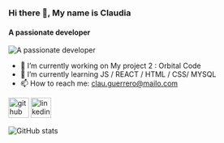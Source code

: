 ### Hi there 👋, My name is Claudia
#### A passionate developer
![A passionate developer](https://images.pexels.com/photos/3184454/pexels-photo-3184454.jpeg?auto=compress&cs=tinysrgb&w=1260&h=750&dpr=1)


- 🔭 I’m currently working on My project 2 : Orbital Code 
- 🌱 I’m currently learning JS / REACT / HTML / CSS/ MYSQL 
- 📫 How to reach me: clau.guerrero@mailo.com 


[<img src='https://cdn.jsdelivr.net/npm/simple-icons@3.0.1/icons/github.svg' alt='github' height='40'>](https://github.com/Clauga)  [<img src='https://cdn.jsdelivr.net/npm/simple-icons@3.0.1/icons/linkedin.svg' alt='linkedin' height='40'>](https://www.linkedin.com/in/claudia-guerrero-dev/)  

![GitHub stats](https://github-readme-stats.vercel.app/api?username=Clauga&show_icons=true)  

